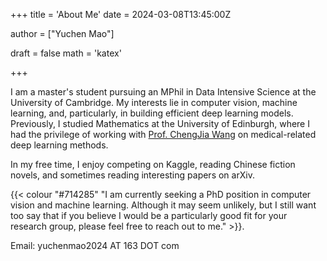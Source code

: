 +++
title = 'About Me'
date = 2024-03-08T13:45:00Z

author = ["Yuchen Mao"]

draft = false
math  = 'katex'

+++

I am a master's student pursuing an MPhil in Data Intensive Science at the University of Cambridge. My interests lie in computer vision, machine learning, and, particularly, in building efficient deep learning models. Previously, I studied Mathematics at the University of Edinburgh, where I had the privilege of working with [Prof. ChengJia Wang](https://chengjiawang.github.io/) on medical-related deep learning methods.

In my free time, I enjoy competing on Kaggle, reading Chinese fiction novels, and sometimes reading interesting papers on arXiv. 

{{< colour "#714285" "I am currently seeking a PhD position in computer vision and machine learning. Although it may seem unlikely, but I still want too say that if you believe I would be a particularly good fit for your research group, please feel free to reach out to me." >}}.




Email: yuchenmao2024 AT 163 DOT com
